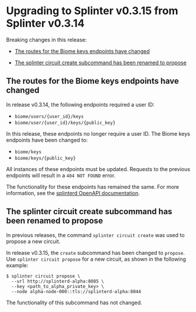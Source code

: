 # Upgrading to Splinter v0.3.15 from Splinter v0.3.14

Breaking changes in this release:

* [The routes for the Biome keys endpoints have
  changed](#the-routes-for-the-biome-keys-endpoints-have-changed)

* [The splinter circuit create subcommand has been renamed to
  propose](#the-splinter-circuit-create-subcommand-has-been-renamed-to-propose)

## The routes for the Biome keys endpoints have changed

In release v0.3.14, the following endpoints required a user ID:

* `biome/users/{user_id}/keys`
* `biome/user/{user_id}/keys/{public_key}`

In this release, these endpoints no longer require a user ID. The Biome keys
endpoints have been changed to:

* `biome/keys`
* `biome/keys/{public_key}`

All instances of these endpoints must be updated. Requests to the previous
endpoints will result in a `404 NOT FOUND` error.

The functionality for these endpoints has remained the same. For more
information, see the [splinterd OpenAPI
documentation](https://github.com/Cargill/splinter/blob/v0.3.15/splinterd/api/static/openapi.yml).

## The splinter circuit create subcommand has been renamed to propose

In previous releases, the command `splinter circuit create` was used to propose
a new circuit.

In release v0.3.15, the `create` subcommand has been changed to `propose`.
Use `splinter circuit propose` for a new circuit, as shown in the following
example:

``` console
$ splinter circuit propose \
  --url http://splinterd-alpha:8085 \
  --key <path_to_alpha_private_key> \
  --node alpha-node-000::tls://splinterd-alpha:8044
```

The functionality of this subcommand has not changed.
